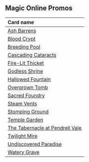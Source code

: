 ## Magic Online Promos

| Card name |
| :-------- |
| [Ash Barrens](https://github.com/mtgenius/uncube/raw/master/cards/magic-online-promos/ash-barrens.png) |
| [Blood Crypt](https://github.com/mtgenius/uncube/raw/master/cards/magic-online-promos/blood-crypt.png) |
| [Breeding Pool](https://github.com/mtgenius/uncube/raw/master/cards/magic-online-promos/breeding-pool.png) |
| [Cascading Cataracts](https://github.com/mtgenius/uncube/raw/master/cards/magic-online-promos/cascading-cataracts.png) |
| [Fire-Lit Thicket](https://github.com/mtgenius/uncube/raw/master/cards/magic-online-promos/fire-lit-thicket.png) |
| [Godless Shrine](https://github.com/mtgenius/uncube/raw/master/cards/magic-online-promos/godless-shrine.png) |
| [Hallowed Fountain](https://github.com/mtgenius/uncube/raw/master/cards/magic-online-promos/hallowed-fountain.png) |
| [Overgrown Tomb](https://github.com/mtgenius/uncube/raw/master/cards/magic-online-promos/overgrown-tomb.png) |
| [Sacred Foundry](https://github.com/mtgenius/uncube/raw/master/cards/magic-online-promos/sacred-foundry.png) |
| [Steam Vents](https://github.com/mtgenius/uncube/raw/master/cards/magic-online-promos/steam-vents.png) |
| [Stomping Ground](https://github.com/mtgenius/uncube/raw/master/cards/magic-online-promos/stomping-ground.png) |
| [Temple Garden](https://github.com/mtgenius/uncube/raw/master/cards/magic-online-promos/temple-garden.png) |
| [The Tabernacle at Pendrell Vale](https://github.com/mtgenius/uncube/raw/master/cards/magic-online-promos/the-tabernacle-at-pendrell-vale.png) |
| [Twilight Mire](https://github.com/mtgenius/uncube/raw/master/cards/magic-online-promos/twilight-mire.png) |
| [Undiscovered Paradise](https://github.com/mtgenius/uncube/raw/master/cards/magic-online-promos/undiscovered-paradise.png) |
| [Watery Grave](https://github.com/mtgenius/uncube/raw/master/cards/magic-online-promos/watery-grave.png) |
